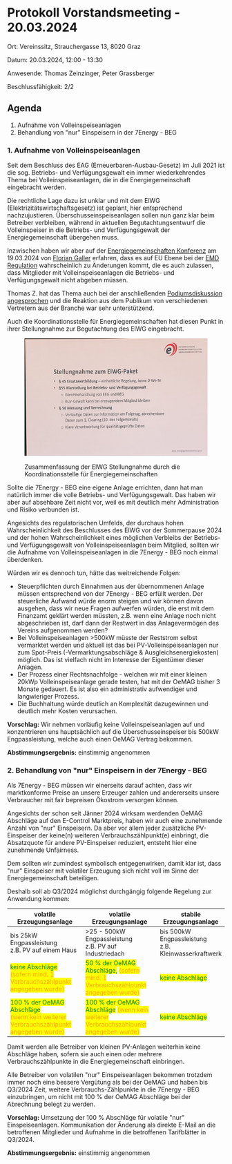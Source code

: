 # Protokoll Vorstandsmeeting - 20.03.2024

Ort: Vereinssitz, Strauchergasse 13, 8020 Graz

Datum: 20.03.2024, 12:00 - 13:30

Anwesende: Thomas Zeinzinger, Peter Grassberger&#x20;

Beschlussfähigkeit: 2/2

## Agenda

1. Aufnahme von Volleinspeiseanlagen&#x20;
2. Behandlung von "nur" Einspeisern in der 7Energy - BEG&#x20;

### 1. Aufnahme von Volleinspeiseanlagen&#x20;

Seit dem Beschluss des EAG (Erneuerbaren-Ausbau-Gesetz) im Juli 2021 ist die sog. Betriebs- und Verfügungsgewalt ein immer wiederkehrendes Thema bei Volleinspeiseanlagen, die in die Energiegemeinschaft eingebracht werden.&#x20;

Die rechtliche Lage dazu ist unklar und mit dem ElWG (Elektrizitätswirtschaftsgesetz) ist geplant, hier entsprechend nachzujustieren. Überschusseinspeiseanlagen sollen nun ganz klar beim Betreiber verbleiben, während in aktuellen Begutachtungsentwurf die Volleinspeiser in die Betriebs- und Verfügungsgewalt der Energiegemeinschaft übergehen muss.&#x20;

Inzwischen haben wir aber auf der [Energiegemeinschaften Konferenz](https://www.youtube.com/live/Nq7PRJXv5lM?si=F25S8ZcPpnz4v2by) am 19.03.2024 von [Florian Galler](https://www.youtube.com/live/Nq7PRJXv5lM?si=kPGNes-2IFR0LamW\&t=15322) erfahren, dass es auf EU Ebene bei der [EMD Regulation](https://data.consilium.europa.eu/doc/document/ST-16964-2023-INIT/en/pdf) wahrscheinlich zu Änderungen kommt, die es auch zulassen, dass Mitglieder mit Volleinspeiseanlagen die Betriebs- und Verfügungsgewalt nicht abgeben müssen.

Thomas Z. hat das Thema auch bei der anschließenden [Podiumsdiskussion angesprochen](https://www.youtube.com/live/Nq7PRJXv5lM?si=cATZlWmqg5S\_DFNT\&t=17496) und die Reaktion aus dem Publikum von verschiedenen Vertretern aus der Branche war sehr unterstützend.&#x20;

Auch die Koordinationsstelle für Energiegemeinschaften hat diesen Punkt in ihrer Stellungnahme zur Begutachtung des ElWG eingebracht.&#x20;

<figure><img src="../.gitbook/assets/photo_2024-03-20_09-31-51.jpg" alt="" width="563"><figcaption><p>Zusammenfassung der ElWG Stellungnahme durch die Koordinationsstelle für Energiegemeinschaften</p></figcaption></figure>

Sollte die 7Energy - BEG eine eigene Anlage errichten, dann hat man natürlich immer die volle Betriebs- und Verfügungsgewalt. Das haben wir aber auf absehbare Zeit nicht vor, weil es mit deutlich mehr Administration und Risiko verbunden ist.    &#x20;

Angesichts des regulatorischen Umfelds, der durchaus hohen Wahrscheinlichkeit des Beschlusses des ElWG vor der Sommerpause 2024 und der hohen Wahrscheinlichkeit eines möglichen Verbleibs der Betriebs- und Verfügungsgewalt von Volleinspeiseanlagen beim Mitglied, sollten wir die Aufnahme von Volleinspeiseanlagen in die 7Energy - BEG noch einmal überdenken.&#x20;

Würden wir es dennoch tun, hätte das weitreichende Folgen:&#x20;

* Steuerpflichten durch Einnahmen aus der übernommenen Anlage müssen entsprechend von der 7Energy - BEG erfüllt werden. Der steuerliche Aufwand würde enorm steigen und wir können davon ausgehen, dass wir neue Fragen aufwerfen würden, die erst mit dem Finanzamt geklärt werden müssten, z.B. wenn eine Anlage noch nicht abgeschrieben ist, darf dann der Restwert in das Anlagevermögen des Vereins aufgenommen werden?
* Bei Volleinspeiseanlagen >500kW müsste der Reststrom selbst vermarktet werden und aktuell ist das bei PV-Volleinspeiseanlagen nur zum Spot-Preis (-Vermarktungsabschläge & Ausgleichsenergiekosten) möglich. Das ist vielfach nicht im Interesse der Eigentümer dieser Anlagen.
* Der Prozess einer Rechtsnachfolge - welchen wir mit einer kleinen 20kWp Volleinspeiseanlage gerade testen, hat mit der OeMAG bisher 3 Monate gedauert. Es ist also ein administrativ aufwendiger und langwieriger Prozess.&#x20;
* Die Buchhaltung würde deutlich an Komplexität dazugewinnen und deutlich mehr Kosten verursachen.&#x20;

**Vorschlag:** Wir nehmen vorläufig keine Volleinspeiseanlagen auf und konzentrieren uns hauptsächlich auf die Überschusseinspeiser bis 500kW Engpassleistung, welche auch einen OeMAG Vertrag bekommen.

**Abstimmungsergebnis:** einstimmig angenommen



### 2. Behandlung von "nur" Einspeisern in der 7Energy - BEG&#x20;

Als 7Energy - BEG müssen wir einerseits darauf achten, dass wir marktkonforme Preise an unsere Erzeuger zahlen und andererseits unsere Verbraucher mit fair bepreisen Ökostrom versorgen können.  &#x20;

Angesichts der schon seit Jänner 2024 wirksam werdenden OeMAG Abschläge auf den E-Control Marktpreis, haben wir auch eine zunehmende Anzahl von "nur" Einspeisern. Da aber vor allem jeder zusätzliche PV-Einspeiser der keine(n) weiteren Verbrauchszählpunkt(e) einbringt, die Absatzquote für andere PV-Einspeiser reduziert, entsteht hier eine zunehmende Unfairness.&#x20;

Dem sollten wir zumindest symbolisch entgegenwirken, damit klar ist, dass "nur" Einspeiser mit volatiler Erzeugung sich nicht voll im Sinne der Energiegemeinschaft beteiligen.&#x20;

Deshalb soll ab Q3/2024 möglichst durchgängig folgende Regelung zur Anwendung kommen: &#x20;

<table><thead><tr><th width="268">volatile Erzeugungsanlage</th><th width="256">volatile Erzeugungsanlage</th><th>stabile Erzeugungsanlage</th></tr></thead><tbody><tr><td>bis 25kW Engpassleistung <br>z.B. PV auf einem Haus</td><td>>25 - 500kW Engpassleistung<br>z.B. PV auf Industriedach</td><td>bis 500kW Engpassleistung<br>z.B. Kleinwasserkraftwerk</td></tr><tr><td><mark style="color:green;">keine Abschläge</mark><br><mark style="color:orange;">(sofern mind. 1 Verbrauchszählpunkt angegeben wurde)</mark></td><td><mark style="color:green;">50 % der OeMAG Abschläge,</mark> <mark style="color:orange;">(sofern mind. 1 Verbrauchszählpunkt angegeben wurde)</mark></td><td><mark style="color:green;">keine Abschläge</mark></td></tr><tr><td><mark style="color:green;">100 % der OeMAG Abschläge</mark><br><mark style="color:orange;">(wenn kein weiterer Verbrauchszählpunkt angegeben wurde)</mark></td><td><mark style="color:green;">100 % der OeMAG Abschläge</mark> <mark style="color:orange;">(wenn kein weiterer Verbrauchszählpunkt angegeben wurde)</mark></td><td><mark style="color:green;">keine Abschläge</mark></td></tr></tbody></table>

Damit werden alle Betreiber von kleinen PV-Anlagen weiterhin keine Abschläge haben, sofern sie auch einen oder mehrere Verbrauchszählpunkte in die Energiegemeinschaft einbringen.&#x20;

Alle Betreiber von volatilen "nur" Einspeiseanlagen bekommen trotzdem immer noch eine bessere Vergütung als bei der OeMAG und haben bis Q3/2024 Zeit, weitere Verbrauchs-Zählpunkte in die 7Energy - BEG einzubringen, um nicht mit 100 % der OeMAG Abschläge bei der Abrechnung belegt zu werden.    &#x20;

**Vorschlag:** Umsetzung der 100 % Abschläge für volatile "nur" Einspeiseanlagen. Kommunikation der Änderung als direkte E-Mail an die betroffenen Mitglieder und Aufnahme in die betroffenen Tarifblätter in Q3/2024.   &#x20;

**Abstimmungsergebnis:** einstimmig angenommen
